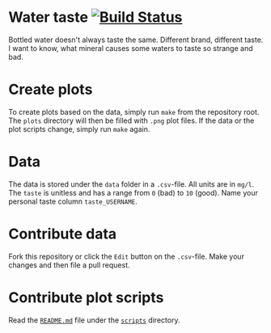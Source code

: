 # Water taste [![Build Status](https://travis-ci.org/nobodyinperson/water-taste.svg?branch=master)](https://travis-ci.org/nobodyinperson/water-taste)

Bottled water doesn't always taste the same. Different brand, different taste.
I want to know, what mineral causes some waters to taste so strange and bad.

# Create plots

To create plots based on the data, simply run `make` from the repository root.
The `plots` directory will then be filled with `.png` plot files. If the data
or the plot scripts change, simply run `make` again.

# Data

The data is stored under the `data` folder in a `.csv`-file. All units are in
`mg/l`. The `taste` is unitless and has a range from `0` (bad) to `10` (good).
Name your personal taste column `taste_USERNAME`.

# Contribute data

Fork this repository or click the `Edit` button on the `.csv`-file. Make your
changes and then file a pull request.

# Contribute plot scripts

Read the [`README.md`](https://github.com/nobodyinperson/water-taste/blob/master/scripts/README.md) file under the [`scripts`](https://github.com/nobodyinperson/water-taste/blob/master/scripts) directory.

